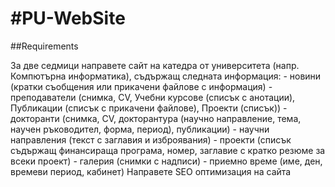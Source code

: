 #PU-WebSite
==========

##Requirements

За две седмици направете сайт на катедра от университета (напр. Компютърна информатика), съдържащ следната информация:
    - новини (кратки съобщения или прикачени файлове с информация)
    - преподаватели (снимка, CV, Учебни курсове (списък с анотации), Публикации (списък с прикачени файлове), Проекти (списък))
    - докторанти (снимка, CV, докторантура (научно направление, тема, научен ръководител, форма, период), публикации)
    - научни направления (текст с заглавия и изброявания)
    - проекти (списък съдържащ финансираща програма, номер, заглавие с кратко резюме за всеки проект)
    - галерия (снимки с надписи)
    - приемно време (име, ден, времеви период, кабинет)
Направете SEO оптимизация на сайта
